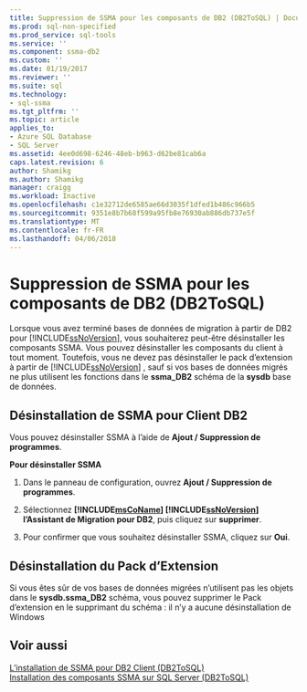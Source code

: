 ```yaml
---
title: Suppression de SSMA pour les composants de DB2 (DB2ToSQL) | Documents Microsoft
ms.prod: sql-non-specified
ms.prod_service: sql-tools
ms.service: ''
ms.component: ssma-db2
ms.custom: ''
ms.date: 01/19/2017
ms.reviewer: ''
ms.suite: sql
ms.technology:
- sql-ssma
ms.tgt_pltfrm: ''
ms.topic: article
applies_to:
- Azure SQL Database
- SQL Server
ms.assetid: 4ee0d698-6246-48eb-b963-d62be81cab6a
caps.latest.revision: 6
author: Shamikg
ms.author: Shamikg
manager: craigg
ms.workload: Inactive
ms.openlocfilehash: c1e32712de6585ae66d3035f1dfed1b486c966b5
ms.sourcegitcommit: 9351e8b7b68f599a95fb8e76930ab886db737e5f
ms.translationtype: MT
ms.contentlocale: fr-FR
ms.lasthandoff: 04/06/2018
---
```

# <a name="removing-ssma-for-db2-components-db2tosql"></a>Suppression de SSMA pour les composants de DB2 (DB2ToSQL)
Lorsque vous avez terminé bases de données de migration à partir de DB2 pour [!INCLUDE[ssNoVersion](../../includes/ssnoversion_md.md)], vous souhaiterez peut-être désinstaller les composants SSMA. Vous pouvez désinstaller les composants du client à tout moment. Toutefois, vous ne devez pas désinstaller le pack d’extension à partir de [!INCLUDE[ssNoVersion](../../includes/ssnoversion_md.md)] , sauf si vos bases de données migrés ne plus utilisent les fonctions dans le **ssma_DB2** schéma de la **sysdb** base de données.  
  
## <a name="uninstalling-the-ssma-for-db2-client"></a>Désinstallation de SSMA pour Client DB2  
Vous pouvez désinstaller SSMA à l’aide de **Ajout / Suppression de programmes**.  
  
**Pour désinstaller SSMA**  
  
1.  Dans le panneau de configuration, ouvrez **Ajout / Suppression de programmes**.  
  
2.  Sélectionnez  **[!INCLUDE[msCoName](../../includes/msconame_md.md)] [!INCLUDE[ssNoVersion](../../includes/ssnoversion_md.md)] l’Assistant de Migration pour DB2**, puis cliquez sur **supprimer**.  
  
3.  Pour confirmer que vous souhaitez désinstaller SSMA, cliquez sur **Oui**.  
  
## <a name="uninstalling-the-extension-pack"></a>Désinstallation du Pack d’Extension  
Si vous êtes sûr de vos bases de données migrées n’utilisent pas les objets dans le **sysdb.ssma_DB2** schéma, vous pouvez supprimer le Pack d’extension en le supprimant du schéma : il n’y a aucune désinstallation de Windows  
  
## <a name="see-also"></a>Voir aussi  
[L’installation de SSMA pour DB2 Client &#40;DB2ToSQL&#41;](../../ssma/db2/installing-ssma-for-db2-client-db2tosql.md)  
[Installation des composants SSMA sur SQL Server &#40;DB2ToSQL&#41;](../../ssma/db2/installing-ssma-components-on-sql-server-db2tosql.md)  
  

